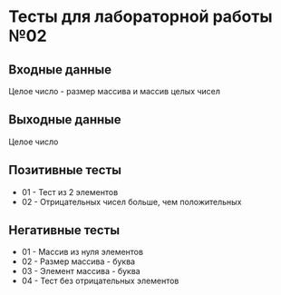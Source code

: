 # Тесты для лабораторной работы №02

## Входные данные
Целое число - размер массива и массив целых чисел

## Выходные данные
Целое число

## Позитивные тесты
- 01 - Тест из 2 элементов
- 02 - Отрицательных чисел больше, чем положительных

## Негативные тесты
- 01 - Массив из нуля элементов
- 02 - Размер массива - буква
- 03 - Элемент массива - буква
- 04 - Тест без отрицательных элементов 
